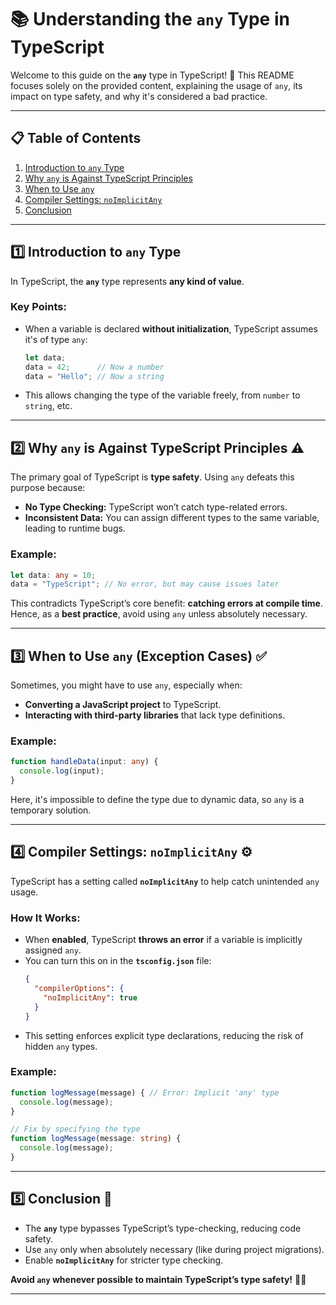 
# 📚 Understanding the `any` Type in TypeScript

Welcome to this guide on the **`any`** type in TypeScript! 🚀 This README focuses solely on the provided content, explaining the usage of `any`, its impact on type safety, and why it's considered a bad practice.

---

## 📋 Table of Contents
1. [Introduction to `any` Type](#1-introduction-to-any-type)
2. [Why `any` is Against TypeScript Principles](#2-why-any-is-against-typescript-principles)
3. [When to Use `any`](#3-when-to-use-any)
4. [Compiler Settings: `noImplicitAny`](#4-compiler-settings-noimplicitany)
5. [Conclusion](#5-conclusion)

---

## 1️⃣ Introduction to `any` Type

In TypeScript, the **`any`** type represents **any kind of value**.

### Key Points:
- When a variable is declared **without initialization**, TypeScript assumes it's of type `any`:
  ```typescript
  let data;
  data = 42;      // Now a number
  data = "Hello"; // Now a string
  ```
- This allows changing the type of the variable freely, from `number` to `string`, etc.

---

## 2️⃣ Why `any` is Against TypeScript Principles ⚠️

The primary goal of TypeScript is **type safety**. Using `any` defeats this purpose because:
- **No Type Checking:** TypeScript won’t catch type-related errors.
- **Inconsistent Data:** You can assign different types to the same variable, leading to runtime bugs.

### Example:
```typescript
let data: any = 10;
data = "TypeScript"; // No error, but may cause issues later
```

This contradicts TypeScript’s core benefit: **catching errors at compile time**. Hence, as a **best practice**, avoid using `any` unless absolutely necessary.

---

## 3️⃣ When to Use `any` (Exception Cases) ✅

Sometimes, you might have to use `any`, especially when:
- **Converting a JavaScript project** to TypeScript.
- **Interacting with third-party libraries** that lack type definitions.

### Example:
```typescript
function handleData(input: any) {
  console.log(input);
}
```
Here, it's impossible to define the type due to dynamic data, so `any` is a temporary solution.

---

## 4️⃣ Compiler Settings: `noImplicitAny` ⚙️

TypeScript has a setting called **`noImplicitAny`** to help catch unintended `any` usage.

### How It Works:
- When **enabled**, TypeScript **throws an error** if a variable is implicitly assigned `any`.
- You can turn this on in the **`tsconfig.json`** file:
  ```json
  {
    "compilerOptions": {
      "noImplicitAny": true
    }
  }
  ```
- This setting enforces explicit type declarations, reducing the risk of hidden `any` types.

### Example:
```typescript
function logMessage(message) { // Error: Implicit 'any' type
  console.log(message);
}

// Fix by specifying the type
function logMessage(message: string) {
  console.log(message);
}
```

---

## 5️⃣ Conclusion 🌟

- The **`any`** type bypasses TypeScript’s type-checking, reducing code safety.
- Use `any` only when absolutely necessary (like during project migrations).
- Enable **`noImplicitAny`** for stricter type checking.

**Avoid `any` whenever possible to maintain TypeScript’s type safety!** 💙🚀

---



